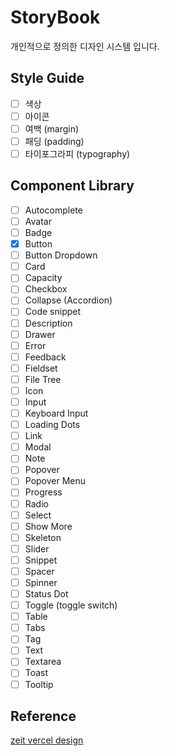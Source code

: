 # StoryBook

개인적으로 정의한 디자인 시스템 입니다.

## Style Guide

-   [ ] 색상
-   [ ] 아이콘
-   [ ] 여백 (margin)
-   [ ] 패딩 (padding)
-   [ ] 타이포그라피 (typography)

## Component Library

-   [ ] Autocomplete
-   [ ] Avatar
-   [ ] Badge
-   [x] Button
-   [ ] Button Dropdown
-   [ ] Card
-   [ ] Capacity
-   [ ] Checkbox
-   [ ] Collapse (Accordion)
-   [ ] Code snippet
-   [ ] Description
-   [ ] Drawer
-   [ ] Error
-   [ ] Feedback
-   [ ] Fieldset
-   [ ] File Tree
-   [ ] Icon
-   [ ] Input
-   [ ] Keyboard Input
-   [ ] Loading Dots
-   [ ] Link
-   [ ] Modal
-   [ ] Note
-   [ ] Popover
-   [ ] Popover Menu
-   [ ] Progress
-   [ ] Radio
-   [ ] Select
-   [ ] Show More
-   [ ] Skeleton
-   [ ] Slider
-   [ ] Snippet
-   [ ] Spacer
-   [ ] Spinner
-   [ ] Status Dot
-   [ ] Toggle (toggle switch)
-   [ ] Table
-   [ ] Tabs
-   [ ] Tag
-   [ ] Text
-   [ ] Textarea
-   [ ] Toast
-   [ ] Tooltip

## Reference

[zeit vercel design](https://vercel.com/design/autocomplete)

